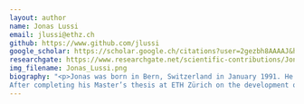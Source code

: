 ```yaml
---
layout: author
name: Jonas Lussi 
email: jlussi@ethz.ch
github: https://www.github.com/jlussi
google_scholar: https://scholar.google.ch/citations?user=2gezbh8AAAAJ&hl=de
researchgate: https://www.researchgate.net/scientific-contributions/Jonas-Lussi-2109295737
img_filename: Jonas_Lussi.png
biography: "<p>Jonas was born in Bern, Switzerland in January 1991. He completed his B.Sc. in Mechanical Engineering with focus on Mechatronics at ETH Zürich. His interest in Robotics was strengthened after gaining practical experience at ABB Corporate Research in Västerås, Sweden. Subsequently, Jonas acquired his M.Sc. in Mechanical Engineering from ETH Zürich and University of Toronto. During his M.Sc. he focused on Biomedical Engineering and Robotics and was particularly interested in finding automated solutions to difficult surgical procedures. 
After completing his Master’s thesis at ETH Zürich on the development of a robotic system to automate a key step in cataract surgery, Jonas joined the MSRL as a PhD student in February 2017.</p>"
---
```

